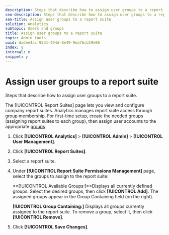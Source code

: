 ```yaml
---
description: Steps that describe how to assign user groups to a report suite.
seo-description: Steps that describe how to assign user groups to a report suite.
seo-title: Assign user groups to a report suite
solution: Analytics
subtopic: Users and groups
title: Assign user groups to a report suite
topic: Admin tools
uuid: dadee4ac-9531-494d-8e49-9ea76cb19e06
index: y
internal: n
snippet: y
---
```


# Assign user groups to a report suite

Steps that describe how to assign user groups to a report suite.

The [!UICONTROL Report Suites] page lets you view and configure company report suites. Analytics manages report suite access through group membership. For first-time setup, create the needed groups (assigning report suites to each group), then assign user accounts to the appropriate [groups](../../admin/user-management2/c-user-groups/groups.md#concept_6C565553DCE3417C909234B2F044A02F) 

1. Click **[!UICONTROL Analytics]** > **[!UICONTROL Admin]** > **[!UICONTROL User Management]**.
1. Click **[!UICONTROL Report Suites]**.
1. Select a report suite.
1. Under **[!UICONTROL Report Suite Permissions Management]** page, select the groups to assign to the report suite:

   **[!UICONTROL Available Groups:]**Displays all currently defined groups. Select the desired groups, then click **[!UICONTROL Add]**. The assigned groups appear in the Group Containing field (on the right).

   **[!UICONTROL Group Containing:]** Displays all groups currently assigned to the report suite. To remove a group, select it, then click **[!UICONTROL Remove]**. 
1. Click **[!UICONTROL Save Changes]**.
